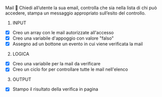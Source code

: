Mail :email:
Chiedi all’utente la sua email,
controlla che sia nella lista di chi può accedere,
stampa un messaggio appropriato sull’esito del controllo.

1. INPUT 

 - [x] Creo un array con le mail autorizzate all'accesso
 - [x] Creo una variabile d'appoggio con valore "falso" 
 - [x] Assegno ad un bottone un evento in cui viene verificata la mail

 2. LOGICA

 - [x] Creo una variabile per la mail da verificare
 - [x] Creo un ciclo for per controllare tutte le mail nell'elenco

 3. OUTPUT

 - [x] Stampo il risultato della verifica in pagina